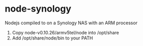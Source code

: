 node-synology
=============

Nodejs compiled to on a Synology NAS with an ARM processor


1. Copy node-v0.10.26/armv5tel/node into /opt/share
2. Add /opt/share/node/bin to your PATH
